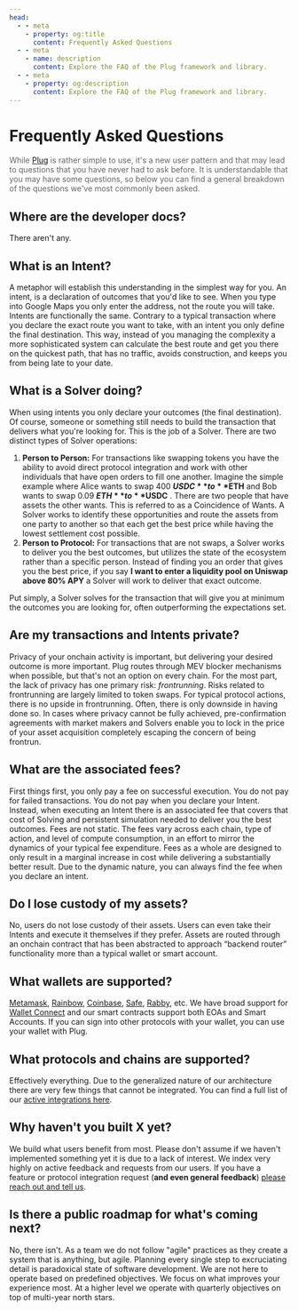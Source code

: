 ```yaml
---
head:
  - - meta
    - property: og:title
      content: Frequently Asked Questions
  - - meta
    - name: description
      content: Explore the FAQ of the Plug framework and library.
  - - meta
    - property: og:description
      content: Explore the FAQ of the Plug framework and library.
---
```


# Frequently Asked Questions

<span style="color: rgba(0,0,0,0.6)">While [Plug](/) is rather simple to use, it's a new user pattern and that may lead to questions that you have never had to ask before. It is understandable that you may have some questions, so below you can find a general breakdown of the questions we've most commonly been asked.</span>

## Where are the developer docs?

There aren't any.

## What is an Intent?

A metaphor will establish this understanding in the simplest way for you. An intent, is a declaration of outcomes that you'd like to see. When you type into Google Maps you only enter the address, not the route you will take. Intents are functionally the same. Contrary to a typical transaction where you declare the exact route you want to take, with an intent you only define the final destination. This way, instead of you managing the complexity a more sophisticated system can calculate the best route and get you there on the quickest path, that has no traffic, avoids construction, and keeps you from being late to your date.

## What is a Solver doing?

When using intents you only declare your outcomes (the final destination). Of course, someone or something still needs to build the transaction that delivers what you're looking for. This is the job of a Solver. There are two distinct types of Solver operations:

1. **Person to Person:** For transactions like swapping tokens you have the ability to avoid direct protocol integration and work with other individuals that have open orders to fill one another. Imagine the simple example where Alice wants to swap 400 **$USDC** to **$ETH** and Bob wants to swap 0.09 **$ETH** to **$USDC** . There are two people that have assets the other wants. This is referred to as a Coincidence of Wants. A Solver works to identify these opportunities and route the assets from one party to another so that each get the best price while having the lowest settlement cost possible.
2. **Person to Protocol:** For transactions that are not swaps, a Solver works to deliver you the best outcomes, but utilizes the state of the ecosystem rather than a specific person. Instead of finding you an order that gives you the best price, if you say **I want to enter a liquidity pool on Uniswap above 80% APY** a Solver will work to deliver that exact outcome.

Put simply, a Solver solves for the transaction that will give you at minimum the outcomes you are looking for, often outperforming the expectations set.

## Are my transactions and Intents private?

Privacy of your onchain activity is important, but delivering your desired outcome is more important. Plug routes through MEV blocker mechanisms when possible, but that's not an option on every chain. For the most part, the lack of privacy has one primary risk: _frontrunning_. Risks related to frontrunning are largely limited to token swaps. For typical protocol actions, there is no upside in frontrunning. Often, there is only downside in having done so. In cases where privacy cannot be fully achieved, pre-confirmation agreements with market makers and Solvers enable you to lock in the price of your asset acquisition completely escaping the concern of being frontrun.

## What are the associated fees?

First things first, you only pay a fee on successful execution. You do not pay for failed transactions. You do not pay when you declare your Intent. Instead, when executing an Intent there is an associated fee that covers that cost of Solving and persistent simulation needed to deliver you the best outcomes. Fees are not static. The fees vary across each chain, type of action, and level of compute consumption, in an effort to mirror the dynamics of your typical fee expenditure. Fees as a whole are designed to only result in a marginal increase in cost while delivering a substantially better result. Due to the dynamic nature, you can always find the fee when you declare an intent.

## Do I lose custody of my assets?

No, users do not lose custody of their assets. Users can even take their Intents and execute it themselves if they prefer. Assets are routed through an onchain contract that has been abstracted to approach “backend router” functionality more than a typical wallet or smart account.

## What wallets are supported?

[Metamask](https://metamask.io/), [Rainbow](https://rainbow.me/), [Coinbase](https://www.coinbase.com/wallet/), [Safe](https://safe.global/), [Rabby](https://rabby.io/), etc. We have broad support for [Wallet Connect](https://walletconnect.com/) and our smart contracts support both EOAs and Smart Accounts. If you can sign into other protocols with your wallet, you can use your wallet with Plug.

## What protocols and chains are supported?

Effectively everything. Due to the generalized nature of our architecture there are very few things that cannot be integrated. You can find a full list of our [active integrations here](/introduction/integrations).

## Why haven't you built X yet?

We build what users benefit from most. Please don't assume if we haven't implemented something yet it is due to a lack of interest. We index very highly on active feedback and requests from our users. If you have a feature or protocol integration request (**and even general feedback**) [please reach out and tell us](https://twitter.com/onplug_io).

## Is there a public roadmap for what's coming next?

No, there isn't. As a team we do not follow "agile" practices as they create a system that is anything, but agile. Planning every single step to excruciating detail is paradoxical state of software development. We are not here to operate based on predefined objectives. We focus on what improves your experience most. At a higher level we operate with quarterly objectives on top of multi-year north stars.
